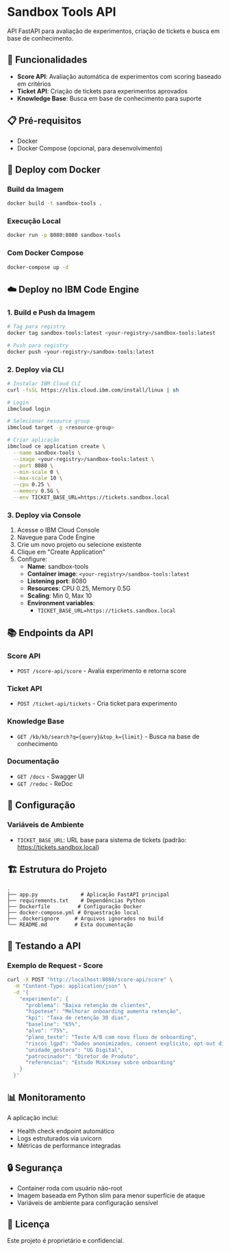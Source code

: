 # Sandbox Tools API

API FastAPI para avaliação de experimentos, criação de tickets e busca em base de conhecimento.

## 🚀 Funcionalidades

- **Score API**: Avaliação automática de experimentos com scoring baseado em critérios
- **Ticket API**: Criação de tickets para experimentos aprovados
- **Knowledge Base**: Busca em base de conhecimento para suporte

## 📋 Pré-requisitos

- Docker
- Docker Compose (opcional, para desenvolvimento)

## 🐳 Deploy com Docker

### Build da Imagem

```bash
docker build -t sandbox-tools .
```

### Execução Local

```bash
docker run -p 8080:8080 sandbox-tools
```

### Com Docker Compose

```bash
docker-compose up -d
```

## ☁️ Deploy no IBM Code Engine

### 1. Build e Push da Imagem

```bash
# Tag para registry
docker tag sandbox-tools:latest <your-registry>/sandbox-tools:latest

# Push para registry
docker push <your-registry>/sandbox-tools:latest
```

### 2. Deploy via CLI

```bash
# Instalar IBM Cloud CLI
curl -fsSL https://clis.cloud.ibm.com/install/linux | sh

# Login
ibmcloud login

# Selecionar resource group
ibmcloud target -g <resource-group>

# Criar aplicação
ibmcloud ce application create \
  --name sandbox-tools \
  --image <your-registry>/sandbox-tools:latest \
  --port 8080 \
  --min-scale 0 \
  --max-scale 10 \
  --cpu 0.25 \
  --memory 0.5G \
  --env TICKET_BASE_URL=https://tickets.sandbox.local
```

### 3. Deploy via Console

1. Acesse o IBM Cloud Console
2. Navegue para Code Engine
3. Crie um novo projeto ou selecione existente
4. Clique em "Create Application"
5. Configure:
   - **Name**: sandbox-tools
   - **Container image**: `<your-registry>/sandbox-tools:latest`
   - **Listening port**: 8080
   - **Resources**: CPU 0.25, Memory 0.5G
   - **Scaling**: Min 0, Max 10
   - **Environment variables**:
     - `TICKET_BASE_URL=https://tickets.sandbox.local`

## 📚 Endpoints da API

### Score API
- `POST /score-api/score` - Avalia experimento e retorna score

### Ticket API
- `POST /ticket-api/tickets` - Cria ticket para experimento

### Knowledge Base
- `GET /kb/kb/search?q={query}&top_k={limit}` - Busca na base de conhecimento

### Documentação
- `GET /docs` - Swagger UI
- `GET /redoc` - ReDoc

## 🔧 Configuração

### Variáveis de Ambiente

- `TICKET_BASE_URL`: URL base para sistema de tickets (padrão: https://tickets.sandbox.local)

## 🏗️ Estrutura do Projeto

```
.
├── app.py              # Aplicação FastAPI principal
├── requirements.txt    # Dependências Python
├── Dockerfile         # Configuração Docker
├── docker-compose.yml # Orquestração local
├── .dockerignore     # Arquivos ignorados no build
└── README.md         # Esta documentação
```

## 🧪 Testando a API

### Exemplo de Request - Score

```bash
curl -X POST "http://localhost:8080/score-api/score" \
  -H "Content-Type: application/json" \
  -d '{
    "experimento": {
      "problema": "Baixa retenção de clientes",
      "hipotese": "Melhorar onboarding aumenta retenção",
      "kpi": "Taxa de retenção 30 dias",
      "baseline": "65%",
      "alvo": "75%",
      "plano_teste": "Teste A/B com novo fluxo de onboarding",
      "riscos_lgpd": "Dados anonimizados, consent explícito, opt-out disponível, retenção 2 anos",
      "unidade_gestora": "UG Digital",
      "patrocinador": "Diretor de Produto",
      "referencias": "Estudo McKinsey sobre onboarding"
    }
  }'
```

## 📊 Monitoramento

A aplicação inclui:
- Health check endpoint automático
- Logs estruturados via uvicorn
- Métricas de performance integradas

## 🔒 Segurança

- Container roda com usuário não-root
- Imagem baseada em Python slim para menor superfície de ataque
- Variáveis de ambiente para configuração sensível

## 📝 Licença

Este projeto é proprietário e confidencial.